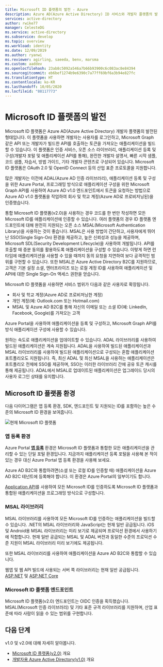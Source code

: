 ```yaml
---
title: Microsoft ID 플랫폼의 발전 - Azure
description: Azure AD(Azure Active Directory) ID 서비스와 개발자 플랫폼의 발전된 형태인 Microsoft ID 플랫폼에 대해 알아봅니다.
services: active-directory
author: rwike77
manager: CelesteDG
ms.service: active-directory
ms.subservice: develop
ms.topic: overview
ms.workload: identity
ms.date: 12/09/2019
ms.author: ryanwi
ms.reviewer: agirling, saeeda, benv, marsma
ms.custom: aaddev
ms.openlocfilehash: 23ab8c5092a546a7b66b93900c6c083ac8e84394
ms.sourcegitcommit: eb6bef1274b9e6390c7a77ff69bf6a3b94e827fc
ms.translationtype: HT
ms.contentlocale: ko-KR
ms.lasthandoff: 10/05/2020
ms.locfileid: "88117773"
---
```

# <a name="evolution-of-microsoft-identity-platform"></a>Microsoft ID 플랫폼의 발전

Microsoft ID 플랫폼은 Azure AD(Azure Active Directory) 개발자 플랫폼의 발전된 형태입니다. 이 플랫폼을 사용하면 개발자는 사용자를 로그인하고, Microsoft Graph 같은 API 또는 개발자가 빌드한 API를 호출하는 토큰을 가져오는 애플리케이션을 빌드할 수 있습니다. 이 플랫폼은 인증 서비스, 오픈 소스 라이브러리, 애플리케이션 등록 및 구성(개발자 포털 및 애플리케이션 API를 통해), 완전한 개발자 설명서, 빠른 시작 샘플, 코드 샘플, 자습서, 방법 가이드, 기타 개발자 콘텐츠로 구성되어 있습니다. Microsoft ID 플랫폼은 OAuth 2.0 및 OpenID Connect 등의 산업 표준 프로토콜을 지원합니다.

많은 개발자는 이전에 ADAL(Azure AD 인증 라이브러리), 애플리케이션 등록 및 구성을 위한 Azure Portal, 프로그래밍 방식으로 애플리케이션 구성을 위한 Microsoft Graph API를 사용하여 Azure AD v1.0 엔드포인트에서 토큰을 요청하는 방법으로 Azure AD v1.0 플랫폼을 작업하여 회사 및 학교 계정(Azure AD로 프로비저닝된)을 인증했습니다.

통합 Microsoft ID 플랫폼(v2.0)을 사용하는 경우 코드를 한 번만 작성하면 모든 Microsoft ID를 애플리케이션에 인증할 수 있습니다. 여러 플랫폼의 경우 ID 플랫폼 엔드포인트에 대해 완전히 지원되는 오픈 소스 MSAL(Microsoft Authentication Library)을 사용하는 것이 좋습니다. MSAL은 사용 방법이 간단하고, 사용자에게 뛰어난 SSO(Single Sign-On) 환경을 제공하고, 높은 신뢰성과 성능을 제공하며, Microsoft SDL(Security Development Lifecycle)을 사용하여 개발됩니다. API를 호출할 때 증분 동의를 활용하도록 애플리케이션을 구성할 수 있습니다. 이렇게 하면 런타임에 애플리케이션을 사용할 수 있을 때까지 동의 요청을 지연하여 보다 공격적인 범위를 구현할 수 있습니다.  또한 MSAL은 Azure Active Directory B2C를 지원하므로, 고객은 기본 설정 소셜, 엔터프라이즈 또는 로컬 계정 ID를 사용하여 애플리케이션 및 API에 대한 Single Sign-On 액세스 권한을 얻습니다.

Microsoft ID 플랫폼을 사용하면 서비스 범위가 다음과 같은 사용자로 확장됩니다.

- 회사 및 학교 계정(Azure AD로 프로비저닝한 계정)
- 개인 계정(예: Outlook.com 또는 Hotmail.com)
- MSAL 및 Azure AD B2C를 통해 자신의 이메일 또는 소셜 ID(예: LinkedIn, Facebook, Google)를 가져오는 고객

Azure Portal을 사용하여 애플리케이션을 등록 및 구성하고, Microsoft Graph API를 방식 애플리케이션 구성에 사용할 수 있습니다.

원하는 속도로 애플리케이션을 업데이트할 수 있습니다. ADAL 라이브러리를 사용하여 빌드된 애플리케이션은 계속 지원됩니다. ADAL을 사용하여 빌드된 애플리케이션과 MSAL 라이브러리를 사용하여 빌드된 애플리케이션으로 구성되는 혼합 애플리케이션 포트폴리오도 지원됩니다. 즉, 최신 ADAL 및 최신 MSAL을 사용하는 애플리케이션은 포트폴리오 전체에 SSO를 제공하며, SSO는 이러한 라이브러리 간에 공유 토큰 캐시를 통해 제공됩니다. ADAL에서 MSAL로 업데이트된 애플리케이션은 업그레이드 당시의 사용자 로그인 상태를 유지합니다.

## <a name="microsoft-identity-platform-experience"></a>Microsoft ID 플랫폼 환경

다음 다이어그램은 앱 등록 환경, SDK, 엔드포인트 및 지원되는 ID를 포함하는 높은 수준의 Microsoft ID 환경을 보여줍니다.

![현재 Microsoft ID 플랫폼](./media/about-microsoft-identity-platform/about-microsoft-identity-platform.svg)

### <a name="app-registration-experience"></a>앱 등록 환경

Azure Portal **[앱 등록](https://go.microsoft.com/fwlink/?linkid=2083908)** 환경은 Microsoft ID 플랫폼과 통합한 모든 애플리케이션을 관리할 수 있는 단일 포털 환경입니다. 지금까지 애플리케이션 등록 포털을 사용해 본 적이 있는 경우 대신 Azure Portal 앱 등록 환경을 사용해 보세요.

Azure AD B2C와 통합하려면(소셜 또는 로컬 ID를 인증할 때) 애플리케이션을 Azure AD B2C 테넌트에 등록해야 합니다. 이 환경은 Azure Portal의 일부이기도 합니다.

[Application API](/graph/api/resources/application?view=graph-rest-1.0)를 사용하여 모든 Microsoft ID를 인증하도록 Microsoft ID 플랫폼과 통합된 애플리케이션을 프로그래밍 방식으로 구성합니다.

### <a name="msal-libraries"></a>MSAL 라이브러리

MSAL 라이브러리를 사용하여 모든 Microsoft ID를 인증하는 애플리케이션을 빌드할 수 있습니다. .NET의 MSAL 라이브러리와 JavaScript는 현재 일반 공급됩니다. iOS 및 Android용 MSAL 라이브러리는 미리 보기로 제공되며 프로덕션 환경에서 사용하기에 적합합니다. 현재 일반 공급되는 MSAL 및 ADAL 버전과 동일한 수준의 프로덕션 수준 지원이 MSAL 라이브러리 미리 보기에도 제공됩니다.

또한 MSAL 라이브러리를 사용하여 애플리케이션을 Azure AD B2C와 통합할 수 있습니다.

웹앱 및 웹 API 빌드에 사용되는 서버 쪽 라이브러리는 현재 일반 공급됩니다. [ASP.NET](/aspnet/overview) 및 [ASP.NET Core](/aspnet/core/?view=aspnetcore-2.2)

### <a name="microsoft-identity-platform-endpoint"></a>Microsoft ID 플랫폼 엔드포인트

Microsoft ID 플랫폼(v2.0) 엔드포인트는 OIDC 인증을 획득했습니다. MSAL(Microsoft 인증 라이브러리) 및 기타 표준 규격 라이브러리를 지원하며, 산업 표준에 따라 사람이 읽을 수 있는 범위를 구현합니다.

## <a name="next-steps"></a>다음 단계

v1.0 및 v2.0에 대해 자세히 알아봅니다.

* [Microsoft ID 플랫폼(v2.0)](../develop/v2-overview.md) 개요
* [개발자용 Azure Active Directory(v1.0)](v1-overview.md) 개요